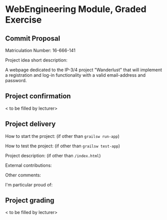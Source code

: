 # WebEngineering Module, Graded Exercise

## Commit Proposal

Matriculation Number: 16-666-141

Project idea short description: 

A webpage dedicated to the IP-3/4 project "Wanderlust" that will 
implement a registration and log-in functionality with a valid email-address
and password.


## Project confirmation

< to be filled by lecturer>


## Project delivery <to be filled by student>

How to start the project: (if other than `grailsw run-app`)

How to test the project:  (if other than `grailsw test-app`)

Project description:      (if other than `/index.html`)

External contributions:

Other comments: 

I'm particular proud of:


## Project grading 

< to be filled by lecturer>